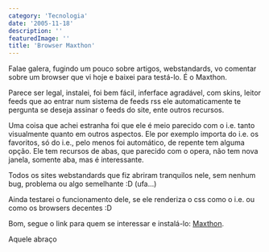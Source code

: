 ```yaml
---
category: 'Tecnologia'
date: '2005-11-18'
description: ''
featuredImage: ''
title: 'Browser Maxthon'
---
```


Falae galera, fugindo um pouco sobre artigos, webstandards, vo comentar sobre um browser que vi hoje e baixei para testá-lo. É o Maxthon.

Parece ser legal, instalei, foi bem fácil, inferface agradável, com skins, leitor feeds que ao entrar num sistema de feeds rss ele automaticamente te pergunta se deseja assinar o feeds do site, ente outros recursos.

Uma coisa que achei estranha foi que ele é meio parecido com o i.e. tanto visualmente quanto em outros aspectos. Ele por exemplo importa do i.e. os favoritos, só do i.e., pelo menos foi automático, de repente tem alguma opção. Ele tem recursos de abas, que parecido com o opera, não tem nova janela, somente aba, mas é interessante.

Todos os sites webstandards que fiz abriram tranquilos nele, sem nenhum bug, problema ou algo semelhante :D (ufa...)

Ainda testarei o funcionamento dele, se ele renderiza o css como o i.e. ou como os browsers decentes :D

Bom, segue o link para quem se interessar e instalá-lo: [Maxthon](http://www.maxthon.com/ 'Visitar site do Maxthon [Este link abre em uma nova janela]').

Aquele abraço
